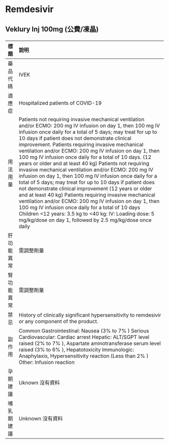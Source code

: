 # Remdesivir

## Veklury Inj 100mg (公費/凍晶)

##### 

| 標題       | 說明                                                                                                                                                                                                                                                                                                                                                                                                                                                                                                                                                                                                                                                                                                                                                                                                                                                                                                                                                                                                       |
|:-----------|:-----------------------------------------------------------------------------------------------------------------------------------------------------------------------------------------------------------------------------------------------------------------------------------------------------------------------------------------------------------------------------------------------------------------------------------------------------------------------------------------------------------------------------------------------------------------------------------------------------------------------------------------------------------------------------------------------------------------------------------------------------------------------------------------------------------------------------------------------------------------------------------------------------------------------------------------------------------------------------------------------------------|
| 藥品代碼   | IVEK                                                                                                                                                                                                                                                                                                                                                                                                                                                                                                                                                                                                                                                                                                                                                                                                                                                                                                                                                                                                       |
| 適應症     | Hospitalized patients of COVID-19                                                                                                                                                                                                                                                                                                                                                                                                                                                                                                                                                                                                                                                                                                                                                                                                                                                                                                                                                                          |
| 用法用量   | Patients not requiring invasive mechanical ventilation and/or ECMO: 200 mg IV infusion on day 1, then 100 mg IV infusion once daily for a total of 5 days; may treat for up to 10 days if patient does not demonstrate clinical improvement. Patients requiring invasive mechanical ventilation and/or ECMO: 200 mg IV infusion on day 1, then 100 mg IV infusion once daily for a total of 10 days. (12 years or older and at least 40 kg) Patients not requiring invasive mechanical ventilation and/or ECMO: 200 mg IV infusion on day 1, then 100 mg IV infusion once daily for a total of 5 days; may treat for up to 10 days if patient does not demonstrate clinical improvement (12 years or older and at least 40 kg) Patients requiring invasive mechanical ventilation and/or ECMO: 200 mg IV infusion on day 1, then 100 mg IV infusion once daily for a total of 10 days Children <12 years: 3.5 kg to <40 kg: IV: Loading dose: 5 mg/kg/dose on day 1, followed by 2.5 mg/kg/dose once daily |
| 肝功能異常 | 需調整劑量                                                                                                                                                                                                                                                                                                                                                                                                                                                                                                                                                                                                                                                                                                                                                                                                                                                                                                                                                                                                 |
| 腎功能異常 | 需調整劑量                                                                                                                                                                                                                                                                                                                                                                                                                                                                                                                                                                                                                                                                                                                                                                                                                                                                                                                                                                                                 |
| 禁忌       | History of clinically significant hypersensitivity to remdesivir or any component of the product.                                                                                                                                                                                                                                                                                                                                                                                                                                                                                                                                                                                                                                                                                                                                                                                                                                                                                                          |
| 副作用     | Common Gastrointestinal: Nausea (3% to 7% ) Serious Cardiovascular: Cardiac arrest Hepatic: ALT/SGPT level raised (2% to 7% ), Aspartate aminotransferase serum level raised (3% to 6% ), Hepatotoxicity Immunologic: Anaphylaxis, Hypersensitivity reaction (Less than 2% ) Other: Infusion reaction                                                                                                                                                                                                                                                                                                                                                                                                                                                                                                                                                                                                                                                                                                      |
| 孕期建議   | Uknown 沒有資料                                                                                                                                                                                                                                                                                                                                                                                                                                                                                                                                                                                                                                                                                                                                                                                                                                                                                                                                                                                            |
| 哺乳期建議 | Unknown 沒有資料                                                                                                                                                                                                                                                                                                                                                                                                                                                                                                                                                                                                                                                                                                                                                                                                                                                                                                                                                                                           |

